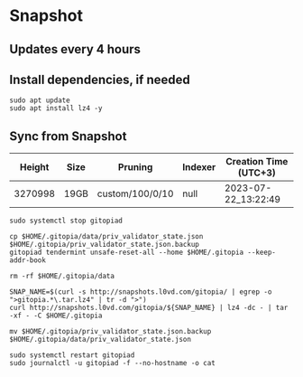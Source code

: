 # Snapshot

## Updates every 4 hours

## Install dependencies, if needed
```
sudo apt update
sudo apt install lz4 -y
```

## Sync from Snapshot  
| Height  | Size | Pruning | Indexer | Creation Time (UTC+3) |
| --------- | --------- | --------- | --------- | --------- |
| 3270998  | 19GB  | custom/100/0/10 | null | 2023-07-22_13:22:49 |

```
sudo systemctl stop gitopiad

cp $HOME/.gitopia/data/priv_validator_state.json $HOME/.gitopia/priv_validator_state.json.backup
gitopiad tendermint unsafe-reset-all --home $HOME/.gitopia --keep-addr-book

rm -rf $HOME/.gitopia/data 

SNAP_NAME=$(curl -s http://snapshots.l0vd.com/gitopia/ | egrep -o ">gitopia.*\.tar.lz4" | tr -d ">")
curl http://snapshots.l0vd.com/gitopia/${SNAP_NAME} | lz4 -dc - | tar -xf - -C $HOME/.gitopia

mv $HOME/.gitopia/priv_validator_state.json.backup $HOME/.gitopia/data/priv_validator_state.json

sudo systemctl restart gitopiad
sudo journalctl -u gitopiad -f --no-hostname -o cat
```
